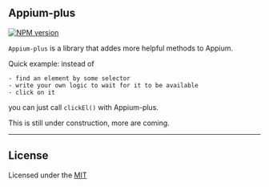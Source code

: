 ## Appium-plus


[![NPM version][npm-image]][npm-url]

`Appium-plus` is a library that addes more helpful methods to Appium.

Quick example: instead of 
```
- find an element by some selector
- write your own logic to wait for it to be available
- click on it
```
you can just call `clickEl()` with Appium-plus.

This is still under construction, more are coming.

---

## License
Licensed under the [MIT](http://opensource.org/licenses/MIT)

[npm-image]: https://img.shields.io/npm/v/appium-plus.svg?style=flat-square
[npm-url]: https://www.npmjs.org/package/appium-plus
[github-tag]: http://img.shields.io/github/tag/chenchaoyi/appium-plus.svg?style=flat-square
[github-url]: https://github.com/chenchaoyi/appium-plus/tags
[david-image]: http://img.shields.io/david/chenchaoyi/appium-plus.svg?style=flat-square
[david-url]: https://david-dm.org/chenchaoyi/appium-plus
[license-image]: http://img.shields.io/npm/l/appium-plus.svg?style=flat-square
[license-url]: http://opensource.org/licenses/MIT
[downloads-image]: http://img.shields.io/npm/dm/appium-plus.svg?style=flat-square
[downloads-url]: https://npmjs.org/package/appium-plus
[gittip-image]: https://img.shields.io/gittip/chenchaoyi.svg?style=flat-square
[gittip-url]: https://www.gittip.com/chenchaoyi/
